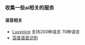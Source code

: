### 收集一些ai相关的服务

#### 语音相关

- [Luvvoice]('https://luvvoice.com/') 支持200种语言 70种语言
- [百度语音识别]('https://luvvoice.com/')
